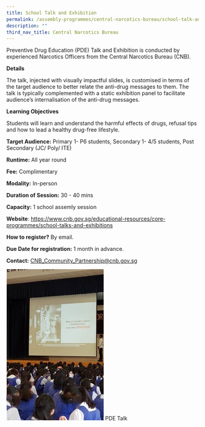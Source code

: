 ```yaml
---
title: School Talk and Exhibition
permalink: /assembly-programmes/central-narcotics-bureau/school-talk-and-exhibition/
description: ""
third_nav_title: Central Narcotics Bureau
---
```

Preventive Drug Education (PDE) Talk and Exhibition is conducted by experienced Narcotics Officers from the Central Narcotics Bureau (CNB). 

**Details**

The talk, injected with visually impactful slides, is customised in terms of the target audience to better relate the anti-drug messages to them. The talk is typically complemented with a static exhibition panel to facilitate audience’s internalisation of the anti-drug messages. 

**Learning Objectives**

Students will learn and understand the harmful effects of drugs, refusal tips and how to lead a healthy drug-free lifestyle.

**Target Audience:** Primary 1- P6 students, Secondary 1- 4/5 students, Post Secondary (JC/ Poly/ ITE)

**Runtime:** All year round

**Fee:** Complimentary

**Modality:** In-person

**Duration of Session:** 30 - 40 mins

**Capacity:** 1 school assemly session

**Website**:  https://www.cnb.gov.sg/educational-resources/core-programmes/school-talks-and-exhibitions

**How to register?** By email.

**Due Date for registration:** 1 month in advance.

**Contact:** CNB_Community_Partnership@cnb.gov.sg

![](/images/pdetalk.jpeg)
PDE Talk